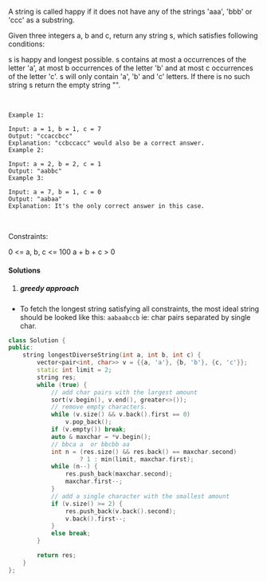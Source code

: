 A string is called happy if it does not have any of the strings 'aaa', 'bbb' or 'ccc' as a substring.

Given three integers a, b and c, return any string s, which satisfies following conditions:

s is happy and longest possible.
s contains at most a occurrences of the letter 'a', at most b occurrences of the letter 'b' and at most c occurrences of the letter 'c'.
s will only contain 'a', 'b' and 'c' letters.
If there is no such string s return the empty string "".

 

```
Example 1:

Input: a = 1, b = 1, c = 7
Output: "ccaccbcc"
Explanation: "ccbccacc" would also be a correct answer.
Example 2:

Input: a = 2, b = 2, c = 1
Output: "aabbc"
Example 3:

Input: a = 7, b = 1, c = 0
Output: "aabaa"
Explanation: It's the only correct answer in this case.
```
 

Constraints:

0 <= a, b, c <= 100
a + b + c > 0

#### Solutions

1. ##### greedy approach

- To fetch the longest string satisfying all constraints, the most ideal string should be looked like this: `aabaabccb` ie: char pairs separated by single char.

```c++
class Solution {
public:
    string longestDiverseString(int a, int b, int c) {
        vector<pair<int, char>> v = {{a, 'a'}, {b, 'b'}, {c, 'c'}};
        static int limit = 2;
        string res;
        while (true) {
            // add char pairs with the largest amount
            sort(v.begin(), v.end(), greater<>());
            // remove empty characters.
            while (v.size() && v.back().first == 0)
                v.pop_back();
            if (v.empty()) break;
            auto & maxchar = *v.begin();
            // bbca a  or bbcbb aa
            int n = (res.size() && res.back() == maxchar.second)
                    ? 1 : min(limit, maxchar.first);
            while (n--) {
                res.push_back(maxchar.second);
                maxchar.first--;
            }
            // add a single character with the smallest amount
            if (v.size() >= 2) {
                res.push_back(v.back().second);
                v.back().first--;
            }
            else break;
        }

        return res;
    }
};
```